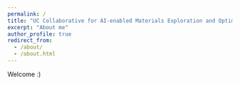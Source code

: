 ```yaml
---
permalink: /
title: "UC Collaborative for AI-enabled Materials Exploration and Optimization (UC-CAMEO)"
excerpt: "About me"
author_profile: true
redirect_from: 
  - /about/
  - /about.html
---
```


Welcome :) 